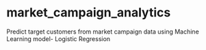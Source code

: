 # market_campaign_analytics
Predict target customers from market campaign data using Machine Learning model- Logistic Regression
